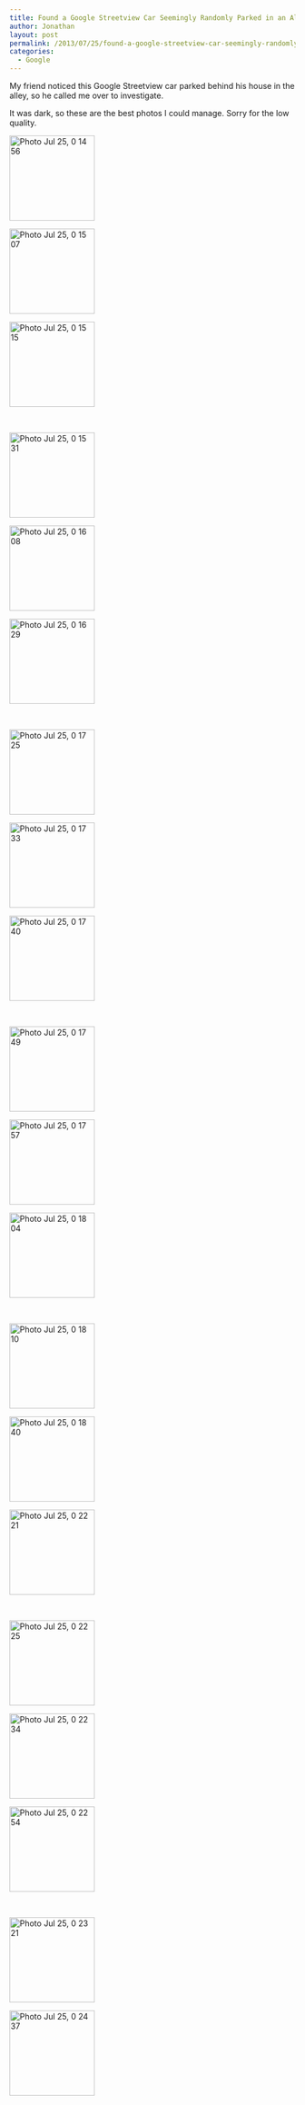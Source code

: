 ```yaml
---
title: Found a Google Streetview Car Seemingly Randomly Parked in an Alley
author: Jonathan
layout: post
permalink: /2013/07/25/found-a-google-streetview-car-seemingly-randomly-parked-in-an-alley/
categories:
  - Google
---
```

My friend noticed this Google Streetview car parked behind his house in the alley, so he called me over to investigate.

It was dark, so these are the best photos I could manage. Sorry for the low quality.

<div class='gallery'>
  <dl class='gallery-item'>
    <dt class='gallery-icon landscape'>
      <a href='http://jonathanporta.com/wp-content/uploads/2013/07/Photo-Jul-25-0-14-56.jpg' title='Photo Jul 25, 0 14 56'><img width="150" height="150" src="http://jonathanporta.com/wp-content/uploads/2013/07/Photo-Jul-25-0-14-56-150x150.jpg" class="attachment-thumbnail" alt="Photo Jul 25, 0 14 56" /></a>
    </dt>
  </dl>
  
  <dl class='gallery-item'>
    <dt class='gallery-icon landscape'>
      <a href='http://jonathanporta.com/wp-content/uploads/2013/07/Photo-Jul-25-0-15-07.jpg' title='Photo Jul 25, 0 15 07'><img width="150" height="150" src="http://jonathanporta.com/wp-content/uploads/2013/07/Photo-Jul-25-0-15-07-150x150.jpg" class="attachment-thumbnail" alt="Photo Jul 25, 0 15 07" /></a>
    </dt>
  </dl>
  
  <dl class='gallery-item'>
    <dt class='gallery-icon landscape'>
      <a href='http://jonathanporta.com/wp-content/uploads/2013/07/Photo-Jul-25-0-15-15.jpg' title='Photo Jul 25, 0 15 15'><img width="150" height="150" src="http://jonathanporta.com/wp-content/uploads/2013/07/Photo-Jul-25-0-15-15-150x150.jpg" class="attachment-thumbnail" alt="Photo Jul 25, 0 15 15" /></a>
    </dt>
  </dl>
  
  <br style="clear: both" /><dl class='gallery-item'>
    <dt class='gallery-icon landscape'>
      <a href='http://jonathanporta.com/wp-content/uploads/2013/07/Photo-Jul-25-0-15-31.jpg' title='Photo Jul 25, 0 15 31'><img width="150" height="150" src="http://jonathanporta.com/wp-content/uploads/2013/07/Photo-Jul-25-0-15-31-150x150.jpg" class="attachment-thumbnail" alt="Photo Jul 25, 0 15 31" /></a>
    </dt>
  </dl>
  
  <dl class='gallery-item'>
    <dt class='gallery-icon landscape'>
      <a href='http://jonathanporta.com/wp-content/uploads/2013/07/Photo-Jul-25-0-16-08.jpg' title='Photo Jul 25, 0 16 08'><img width="150" height="150" src="http://jonathanporta.com/wp-content/uploads/2013/07/Photo-Jul-25-0-16-08-150x150.jpg" class="attachment-thumbnail" alt="Photo Jul 25, 0 16 08" /></a>
    </dt>
  </dl>
  
  <dl class='gallery-item'>
    <dt class='gallery-icon landscape'>
      <a href='http://jonathanporta.com/wp-content/uploads/2013/07/Photo-Jul-25-0-16-29.jpg' title='Photo Jul 25, 0 16 29'><img width="150" height="150" src="http://jonathanporta.com/wp-content/uploads/2013/07/Photo-Jul-25-0-16-29-150x150.jpg" class="attachment-thumbnail" alt="Photo Jul 25, 0 16 29" /></a>
    </dt>
  </dl>
  
  <br style="clear: both" /><dl class='gallery-item'>
    <dt class='gallery-icon landscape'>
      <a href='http://jonathanporta.com/wp-content/uploads/2013/07/Photo-Jul-25-0-17-25.jpg' title='Photo Jul 25, 0 17 25'><img width="150" height="150" src="http://jonathanporta.com/wp-content/uploads/2013/07/Photo-Jul-25-0-17-25-150x150.jpg" class="attachment-thumbnail" alt="Photo Jul 25, 0 17 25" /></a>
    </dt>
  </dl>
  
  <dl class='gallery-item'>
    <dt class='gallery-icon landscape'>
      <a href='http://jonathanporta.com/wp-content/uploads/2013/07/Photo-Jul-25-0-17-33.jpg' title='Photo Jul 25, 0 17 33'><img width="150" height="150" src="http://jonathanporta.com/wp-content/uploads/2013/07/Photo-Jul-25-0-17-33-150x150.jpg" class="attachment-thumbnail" alt="Photo Jul 25, 0 17 33" /></a>
    </dt>
  </dl>
  
  <dl class='gallery-item'>
    <dt class='gallery-icon landscape'>
      <a href='http://jonathanporta.com/wp-content/uploads/2013/07/Photo-Jul-25-0-17-40.jpg' title='Photo Jul 25, 0 17 40'><img width="150" height="150" src="http://jonathanporta.com/wp-content/uploads/2013/07/Photo-Jul-25-0-17-40-150x150.jpg" class="attachment-thumbnail" alt="Photo Jul 25, 0 17 40" /></a>
    </dt>
  </dl>
  
  <br style="clear: both" /><dl class='gallery-item'>
    <dt class='gallery-icon landscape'>
      <a href='http://jonathanporta.com/wp-content/uploads/2013/07/Photo-Jul-25-0-17-49.jpg' title='Photo Jul 25, 0 17 49'><img width="150" height="150" src="http://jonathanporta.com/wp-content/uploads/2013/07/Photo-Jul-25-0-17-49-150x150.jpg" class="attachment-thumbnail" alt="Photo Jul 25, 0 17 49" /></a>
    </dt>
  </dl>
  
  <dl class='gallery-item'>
    <dt class='gallery-icon landscape'>
      <a href='http://jonathanporta.com/wp-content/uploads/2013/07/Photo-Jul-25-0-17-57.jpg' title='Photo Jul 25, 0 17 57'><img width="150" height="150" src="http://jonathanporta.com/wp-content/uploads/2013/07/Photo-Jul-25-0-17-57-150x150.jpg" class="attachment-thumbnail" alt="Photo Jul 25, 0 17 57" /></a>
    </dt>
  </dl>
  
  <dl class='gallery-item'>
    <dt class='gallery-icon landscape'>
      <a href='http://jonathanporta.com/wp-content/uploads/2013/07/Photo-Jul-25-0-18-04.jpg' title='Photo Jul 25, 0 18 04'><img width="150" height="150" src="http://jonathanporta.com/wp-content/uploads/2013/07/Photo-Jul-25-0-18-04-150x150.jpg" class="attachment-thumbnail" alt="Photo Jul 25, 0 18 04" /></a>
    </dt>
  </dl>
  
  <br style="clear: both" /><dl class='gallery-item'>
    <dt class='gallery-icon landscape'>
      <a href='http://jonathanporta.com/wp-content/uploads/2013/07/Photo-Jul-25-0-18-10.jpg' title='Photo Jul 25, 0 18 10'><img width="150" height="150" src="http://jonathanporta.com/wp-content/uploads/2013/07/Photo-Jul-25-0-18-10-150x150.jpg" class="attachment-thumbnail" alt="Photo Jul 25, 0 18 10" /></a>
    </dt>
  </dl>
  
  <dl class='gallery-item'>
    <dt class='gallery-icon landscape'>
      <a href='http://jonathanporta.com/wp-content/uploads/2013/07/Photo-Jul-25-0-18-40.jpg' title='Photo Jul 25, 0 18 40'><img width="150" height="150" src="http://jonathanporta.com/wp-content/uploads/2013/07/Photo-Jul-25-0-18-40-150x150.jpg" class="attachment-thumbnail" alt="Photo Jul 25, 0 18 40" /></a>
    </dt>
  </dl>
  
  <dl class='gallery-item'>
    <dt class='gallery-icon landscape'>
      <a href='http://jonathanporta.com/wp-content/uploads/2013/07/Photo-Jul-25-0-22-21.jpg' title='Photo Jul 25, 0 22 21'><img width="150" height="150" src="http://jonathanporta.com/wp-content/uploads/2013/07/Photo-Jul-25-0-22-21-150x150.jpg" class="attachment-thumbnail" alt="Photo Jul 25, 0 22 21" /></a>
    </dt>
  </dl>
  
  <br style="clear: both" /><dl class='gallery-item'>
    <dt class='gallery-icon landscape'>
      <a href='http://jonathanporta.com/wp-content/uploads/2013/07/Photo-Jul-25-0-22-25.jpg' title='Photo Jul 25, 0 22 25'><img width="150" height="150" src="http://jonathanporta.com/wp-content/uploads/2013/07/Photo-Jul-25-0-22-25-150x150.jpg" class="attachment-thumbnail" alt="Photo Jul 25, 0 22 25" /></a>
    </dt>
  </dl>
  
  <dl class='gallery-item'>
    <dt class='gallery-icon landscape'>
      <a href='http://jonathanporta.com/wp-content/uploads/2013/07/Photo-Jul-25-0-22-34.jpg' title='Photo Jul 25, 0 22 34'><img width="150" height="150" src="http://jonathanporta.com/wp-content/uploads/2013/07/Photo-Jul-25-0-22-34-150x150.jpg" class="attachment-thumbnail" alt="Photo Jul 25, 0 22 34" /></a>
    </dt>
  </dl>
  
  <dl class='gallery-item'>
    <dt class='gallery-icon landscape'>
      <a href='http://jonathanporta.com/wp-content/uploads/2013/07/Photo-Jul-25-0-22-54.jpg' title='Photo Jul 25, 0 22 54'><img width="150" height="150" src="http://jonathanporta.com/wp-content/uploads/2013/07/Photo-Jul-25-0-22-54-150x150.jpg" class="attachment-thumbnail" alt="Photo Jul 25, 0 22 54" /></a>
    </dt>
  </dl>
  
  <br style="clear: both" /><dl class='gallery-item'>
    <dt class='gallery-icon landscape'>
      <a href='http://jonathanporta.com/wp-content/uploads/2013/07/Photo-Jul-25-0-23-21.jpg' title='Photo Jul 25, 0 23 21'><img width="150" height="150" src="http://jonathanporta.com/wp-content/uploads/2013/07/Photo-Jul-25-0-23-21-150x150.jpg" class="attachment-thumbnail" alt="Photo Jul 25, 0 23 21" /></a>
    </dt>
  </dl>
  
  <dl class='gallery-item'>
    <dt class='gallery-icon landscape'>
      <a href='http://jonathanporta.com/wp-content/uploads/2013/07/Photo-Jul-25-0-24-37.jpg' title='Photo Jul 25, 0 24 37'><img width="150" height="150" src="http://jonathanporta.com/wp-content/uploads/2013/07/Photo-Jul-25-0-24-37-150x150.jpg" class="attachment-thumbnail" alt="Photo Jul 25, 0 24 37" /></a>
    </dt>
  </dl>
  
  <br style='clear: both;' />
</div>
